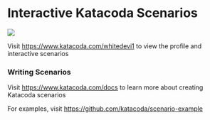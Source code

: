 # Interactive Katacoda Scenarios

[![](http://shields.katacoda.com/katacoda/whitedevi1/count.svg)](https://www.katacoda.com/whitedevi1 "Get your profile on Katacoda.com")

Visit https://www.katacoda.com/whitedevi1 to view the profile and interactive scenarios

### Writing Scenarios
Visit https://www.katacoda.com/docs to learn more about creating Katacoda scenarios

For examples, visit https://github.com/katacoda/scenario-example
